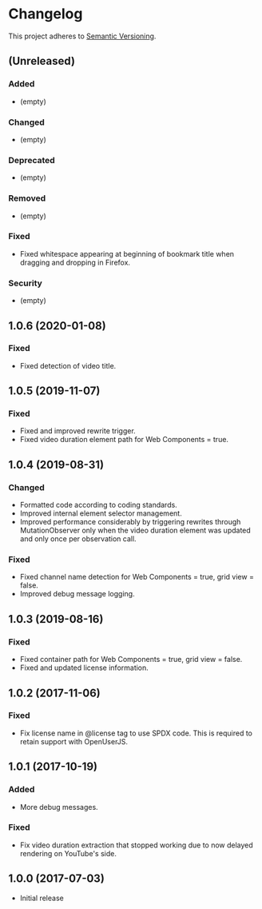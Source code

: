 # Changelog

This project adheres to [Semantic Versioning](http://semver.org/).

## (Unreleased)

### Added

*   (empty)

### Changed

*   (empty)

### Deprecated

*   (empty)

### Removed

*   (empty)

### Fixed

*   Fixed whitespace appearing at beginning of bookmark title when dragging and dropping in Firefox.

### Security

*   (empty)

## 1.0.6 (2020-01-08)

### Fixed

*   Fixed detection of video title.

## 1.0.5 (2019-11-07)

### Fixed

*   Fixed and improved rewrite trigger.
*   Fixed video duration element path for Web Components = true.

## 1.0.4 (2019-08-31)

### Changed

*   Formatted code according to coding standards.
*   Improved internal element selector management.
*   Improved performance considerably by triggering rewrites through MutationObserver only when the video duration
    element was updated and only once per observation call.

### Fixed

*   Fixed channel name detection for Web Components = true, grid view = false.
*   Improved debug message logging.

## 1.0.3 (2019-08-16)

### Fixed

*   Fixed container path for Web Components = true, grid view = false.
*   Fixed and updated license information.

## 1.0.2 (2017-11-06)

### Fixed

*   Fix license name in @license tag to use SPDX code. This is required to retain support with OpenUserJS.

## 1.0.1 (2017-10-19)

### Added

*   More debug messages.

### Fixed

*   Fix video duration extraction that stopped working due to now delayed rendering on YouTube's side.

## 1.0.0 (2017-07-03)

*   Initial release
